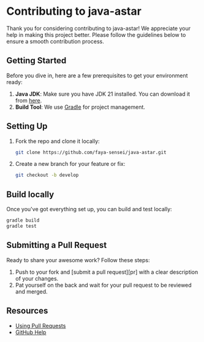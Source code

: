 # Contributing to java-astar

Thank you for considering contributing to java-astar! We appreciate your help in
making this project better. Please follow the guidelines below to ensure a
smooth contribution process.

## Getting Started

Before you dive in, here are a few prerequisites to get your environment ready:

1. **Java JDK**: Make sure you have JDK 21 installed. You can download it from
   [here](https://www.oracle.com/java/technologies/downloads/).
2. **Build Tool**: We use [Gradle](https://gradle.org/) for project management.

## Setting Up

1. Fork the repo and clone it locally:
   ```bash
   git clone https://github.com/faya-sensei/java-astar.git
   ```
2. Create a new branch for your feature or fix:
   ```bash
   git checkout -b develop
   ```

## Build locally

Once you've got everything set up, you can build and test locally:

```bash
gradle build
gradle test
```

## Submitting a Pull Request

Ready to share your awesome work? Follow these steps:

1. Push to your fork and [submit a pull request][pr] with a clear description
   of your changes.
2. Pat yourself on the back and wait for your pull request to be reviewed and
   merged.

## Resources

- [Using Pull Requests](https://help.github.com/articles/about-pull-requests/)
- [GitHub Help](https://help.github.com)